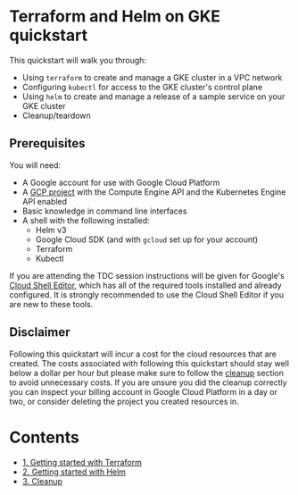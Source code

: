 # Terraform and Helm on GKE quickstart

This quickstart will walk you through:
* Using `terraform` to create and manage a GKE cluster in a VPC network
* Configuring `kubectl` for access to the GKE cluster's control plane
* Using `helm` to create and manage a release of a sample service on your GKE cluster
* Cleanup/teardown

## Prerequisites
You will need:
* A Google account for use with Google Cloud Platform
* A [GCP project](https://cloud.google.com/resource-manager/docs/creating-managing-projects) with the Compute Engine API and the Kubernetes Engine API enabled
* Basic knowledge in command line interfaces
* A shell with the following installed:
  * Helm v3
  * Google Cloud SDK (and with `gcloud` set up for your account)
  * Terraform
  * Kubectl

If you are attending the TDC session instructions will be given for Google's [Cloud Shell Editor](https://shell.cloud.google.com), which has all of the required tools installed and already configured. It is strongly recommended to use the Cloud Shell Editor if you are new to these tools.

## Disclaimer
Following this quickstart will incur a cost for the cloud resources that are created. The costs associated with following this quickstart should stay well below a dollar per hour but please make sure to follow the [cleanup](/cleanup/) section to avoid unnecessary costs. If you are unsure you did the cleanup correctly you can inspect your billing account in Google Cloud Platform in a day or two, or consider deleting the project you created resources in.


# Contents
* [1. Getting started with Terraform](/terraform/)
* [2. Getting started with Helm](/helm/)
* [3. Cleanup](/cleanup/)

